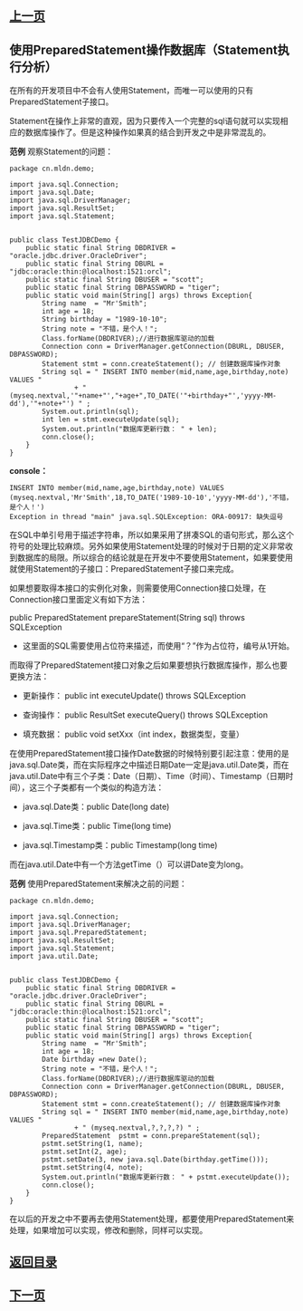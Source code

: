## [上一页](course123)
##  使用PreparedStatement操作数据库（Statement执行分析）

在所有的开发项目中不会有人使用Statement，而唯一可以使用的只有PreparedStatement子接口。

Statement在操作上非常的直观，因为只要传入一个完整的sql语句就可以实现相应的数据库操作了。但是这种操作如果真的结合到开发之中是非常混乱的。

**范例** 观察Statement的问题：

	package cn.mldn.demo;
	
	import java.sql.Connection;
	import java.sql.Date;
	import java.sql.DriverManager;
	import java.sql.ResultSet;
	import java.sql.Statement;
	
	
	public class TestJDBCDemo {
		public static final String DBDRIVER = "oracle.jdbc.driver.OracleDriver";
		public static final String DBURL = "jdbc:oracle:thin:@localhost:1521:orcl";
		public static final String DBUSER = "scott";
		public static final String DBPASSWORD = "tiger";
		public static void main(String[] args) throws Exception{
			String name  = "Mr'Smith";
			int age = 18;
			String birthday = "1989-10-10";
			String note = "不错，是个人！";
			Class.forName(DBDRIVER);//进行数据库驱动的加载
			Connection conn = DriverManager.getConnection(DBURL, DBUSER, DBPASSWORD);
			Statement stmt = conn.createStatement(); // 创建数据库操作对象
			String sql = " INSERT INTO member(mid,name,age,birthday,note) VALUES "
					+ " (myseq.nextval,'"+name+"',"+age+",TO_DATE('"+birthday+"','yyyy-MM-dd'),'"+note+"') " ;
			System.out.println(sql);
			int len = stmt.executeUpdate(sql);
			System.out.println("数据库更新行数： " + len);
			conn.close();
		}
	}

**console：**

	INSERT INTO member(mid,name,age,birthday,note) VALUES  (myseq.nextval,'Mr'Smith',18,TO_DATE('1989-10-10','yyyy-MM-dd'),'不错，是个人！') 
	Exception in thread "main" java.sql.SQLException: ORA-00917: 缺失逗号

在SQL中单引号用于描述字符串，所以如果采用了拼凑SQL的语句形式，那么这个符号的处理比较麻烦。另外如果使用Statement处理的时候对于日期的定义非常收到数据库的局限。所以综合的结论就是在开发中不要使用Statement，如果要使用就使用Statement的子接口：PreparedStatement子接口来完成。

如果想要取得本接口的实例化对象，则需要使用Connection接口处理，在Connection接口里面定义有如下方法：

 public PreparedStatement prepareStatement(String sql)
                            throws SQLException

- 这里面的SQL需要使用占位符来描述，而使用“？”作为占位符，编号从1开始。


而取得了PreparedStatement接口对象之后如果要想执行数据库操作，那么也要更换方法：

- 更新操作： public int executeUpdate()
           throws SQLException

- 查询操作： public ResultSet executeQuery()
                throws SQLException

- 填充数据： public void setXxx（int index，数据类型，变量）

在使用PreparedStatement接口操作Date数据的时候特别要引起注意：使用的是java.sql.Date类，而在实际程序之中描述日期Date一定是java.util.Date类，而在java.util.Date中有三个子类：Date（日期）、Time（时间）、Timestamp（日期时间），这三个子类都有一个类似的构造方法：

- java.sql.Date类：public Date(long date)

- java.sql.Time类：public Time(long time)

- java.sql.Timestamp类：public Timestamp(long time)

而在java.util.Date中有一个方法getTime（）可以讲Date变为long。

**范例** 使用PreparedStatement来解决之前的问题：

	package cn.mldn.demo;
	
	import java.sql.Connection;
	import java.sql.DriverManager;
	import java.sql.PreparedStatement;
	import java.sql.ResultSet;
	import java.sql.Statement;
	import java.util.Date;
	
	
	public class TestJDBCDemo {
		public static final String DBDRIVER = "oracle.jdbc.driver.OracleDriver";
		public static final String DBURL = "jdbc:oracle:thin:@localhost:1521:orcl";
		public static final String DBUSER = "scott";
		public static final String DBPASSWORD = "tiger";
		public static void main(String[] args) throws Exception{
			String name  = "Mr'Smith";
			int age = 18;
			Date birthday =new Date();
			String note = "不错，是个人！";
			Class.forName(DBDRIVER);//进行数据库驱动的加载
			Connection conn = DriverManager.getConnection(DBURL, DBUSER, DBPASSWORD);
			Statement stmt = conn.createStatement(); // 创建数据库操作对象
			String sql = " INSERT INTO member(mid,name,age,birthday,note) VALUES "
					+ " (myseq.nextval,?,?,?,?) " ;
			PreparedStatement  pstmt = conn.prepareStatement(sql);
			pstmt.setString(1, name);
			pstmt.setInt(2, age);
			pstmt.setDate(3, new java.sql.Date(birthday.getTime()));
			pstmt.setString(4, note);
			System.out.println("数据库更新行数： " + pstmt.executeUpdate());
			conn.close();
		}
	}

在以后的开发之中不要再去使用Statement处理，都要使用PreparedStatement来处理，如果增加可以实现，修改和删除，同样可以实现。



## [返回目录](https://wuchengcheng110120.github.io/aliyunjava3/list)
## [下一页](course125)
